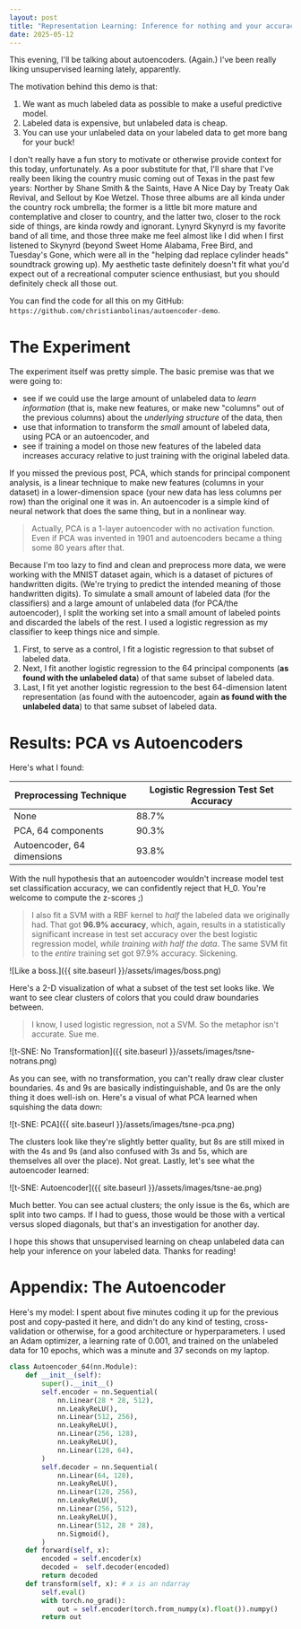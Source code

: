 ```yaml
---
layout: post
title: "Representation Learning: Inference for nothing and your accuracy for free"
date: 2025-05-12
---
```

This evening, I'll be talking about autoencoders. (Again.) I've been really liking unsupervised learning lately, apparently.

The motivation behind this demo is that:

1. We want as much labeled data as possible to make a useful predictive model.
1. Labeled data is expensive, but unlabeled data is cheap.
1. You can use your unlabeled data on your labeled data to get more bang for your buck!

I don't really have a fun story to motivate or otherwise provide context for this today, unfortunately. As a poor substitute for that, I'll share that I've really been liking the country music coming out of Texas in the past few years: Norther by Shane Smith & the Saints, Have A Nice Day by Treaty Oak Revival, and Sellout by Koe Wetzel. Those three albums are all kinda under the country rock umbrella; the former is a little bit more mature and contemplative and closer to country, and the latter two, closer to the rock side of things, are kinda rowdy and ignorant. Lynyrd Skynyrd is my favorite band of all time, and those three make me feel almost like I did when I first listened to Skynyrd (beyond Sweet Home Alabama, Free Bird, and Tuesday's Gone, which were all in the "helping dad replace cylinder heads" soundtrack growing up). My aesthetic taste definitely doesn't fit what you'd expect out of a recreational computer science enthusiast, but you should definitely check all those out.

You can find the code for all this on my GitHub: `https://github.com/christianbolinas/autoencoder-demo`.

# The Experiment
The experiment itself was pretty simple. The basic premise was that we were going to:

- see if we could use the large amount of unlabeled data to _learn information_ (that is, make new features, or make new "columns" out of the previous columns) about the _underlying structure_ of the data, then
- use that information to transform the _small_ amount of labeled data, using PCA or an autoencoder, and
- see if training a model on those new features of the labeled data increases accuracy relative to just training with the original labeled data.

If you missed the previous post, PCA, which stands for principal component analysis, is a linear technique to make new features (columns in your dataset) in a lower-dimension space (your new data has less columns per row) than the original one it was in. An autoencoder is a simple kind of neural network that does the same thing, but in a nonlinear way.

> Actually, PCA is a 1-layer autoencoder with no activation function. Even if PCA was invented in 1901 and autoencoders became a thing some 80 years after that.

Because I'm too lazy to find and clean and preprocess more data, we were working with the MNIST dataset again, which is a dataset of pictures of handwritten digits. (We're trying to predict the intended meaning of those handwritten digits). To simulate a small amount of labeled data (for the classifiers) and a large amount of unlabeled data (for PCA/the autoencoder), I split the working set into a small amount of labeled points and discarded the labels of the rest. I used a logistic regression as my classifier to keep things nice and simple.

1. First, to serve as a control, I fit a logistic regression to that subset of labeled data.
1. Next, I fit another logistic regression to the 64 principal components (__as found with the unlabeled data__) of that same subset of labeled data.
1. Last, I fit yet another logistic regression to the best 64-dimension latent representation (as found with the autoencoder, again __as found with the unlabeled data__) to that same subset of labeled data.

# Results: PCA vs Autoencoders
Here's what I found:

| Preprocessing Technique       | Logistic Regression Test Set Accuracy |
| ----------------------------- | ------------------------------------- |
| None                          | 88.7%                                 |
| PCA, 64 components            | 90.3%                                 |
| Autoencoder, 64 dimensions    | 93.8%                                 |

With the null hypothesis that an autoencoder wouldn't increase model test set classification accuracy, we can confidently reject that H_0. You're welcome to compute the z-scores ;)

> I also fit a SVM with a RBF kernel to _half_ the labeled data we originally had. That got __96.9% accuracy__, which, again, results in a statistically significant increase in test set accuracy over the best logistic regression model, _while training with half the data_. The same SVM fit to the _entire_ training set got 97.9% accuracy. Sickening.

![Like a boss.]({{ site.baseurl }}/assets/images/boss.png)

Here's a 2-D visualization of what a subset of the test set looks like. We want to see clear clusters of colors that you could draw boundaries between.

> I know, I used logistic regression, not a SVM. So the metaphor isn't accurate. Sue me.

![t-SNE: No Transformation]({{ site.baseurl }}/assets/images/tsne-notrans.png)

As you can see, with no transformation, you can't really draw clear cluster boundaries. 4s and 9s are basically indistinguishable, and 0s are the only thing it does well-ish on. Here's a visual of what PCA learned when squishing the data down:

![t-SNE: PCA]({{ site.baseurl }}/assets/images/tsne-pca.png)

The clusters look like they're slightly better quality, but 8s are still mixed in with the 4s and 9s (and also confused with 3s and 5s, which are themselves all over the place). Not great. Lastly, let's see what the autoencoder learned:

![t-SNE: Autoencoder]({{ site.baseurl }}/assets/images/tsne-ae.png)

Much better. You can see actual clusters; the only issue is the 6s, which are split into two camps. If I had to guess, those would be those with a vertical versus sloped diagonals, but that's an investigation for another day.

I hope this shows that unsupervised learning on cheap unlabeled data can help your inference on your labeled data. Thanks for reading!

# Appendix: The Autoencoder
Here's my model: I spent about five minutes coding it up for the previous post and copy-pasted it here, and didn't do any kind of testing, cross-validation or otherwise, for a good architecture or hyperparameters. I used an Adam optimizer, a learning rate of 0.001, and trained on the unlabeled data for 10 epochs, which was a minute and 37 seconds on my laptop.

```python
class Autoencoder_64(nn.Module):
    def __init__(self):
        super().__init__()
        self.encoder = nn.Sequential(
            nn.Linear(28 * 28, 512),
            nn.LeakyReLU(),
            nn.Linear(512, 256),
            nn.LeakyReLU(),
            nn.Linear(256, 128),
            nn.LeakyReLU(),
            nn.Linear(128, 64),
        )
        self.decoder = nn.Sequential(
            nn.Linear(64, 128),
            nn.LeakyReLU(),
            nn.Linear(128, 256),
            nn.LeakyReLU(),
            nn.Linear(256, 512),
            nn.LeakyReLU(),
            nn.Linear(512, 28 * 28),
            nn.Sigmoid(),
        )
    def forward(self, x):
        encoded = self.encoder(x)
        decoded =  self.decoder(encoded)
        return decoded
    def transform(self, x): # x is an ndarray
        self.eval()
        with torch.no_grad():
            out = self.encoder(torch.from_numpy(x).float()).numpy()
        return out
```

